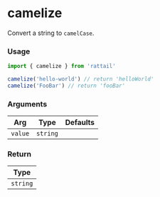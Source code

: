 # camelize

Convert a string to `camelCase`.

### Usage

```ts
import { camelize } from 'rattail'

camelize('hello-world') // return 'helloWorld'
camelize('FooBar') // return 'fooBar'
```

### Arguments

| Arg     |   Type   | Defaults |
| ------- | :------: | -------: |
| `value` | `string` |          |

### Return

|   Type   |
| :------: |
| `string` |
